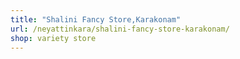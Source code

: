 ```yaml
---
title: "Shalini Fancy Store,Karakonam"
url: /neyattinkara/shalini-fancy-store-karakonam/
shop: variety store
---
```

